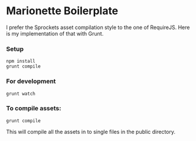 # Marionette Boilerplate

I prefer the Sprockets asset compilation style to the one of RequireJS. Here is my implementation of that with Grunt.

### Setup
    npm install
    grunt compile


### For development
    grunt watch


### To compile assets:
    grunt compile


This will compile all the assets in to single files in the public directory.
